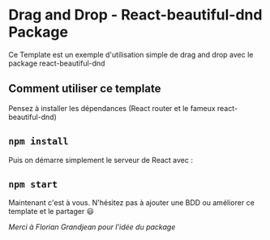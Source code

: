 # Drag and Drop - React-beautiful-dnd Package

Ce Template est un exemple d'utilisation simple de drag and drop avec le package react-beautiful-dnd

## Comment utiliser ce template

Pensez à installer les dépendances
(React router et le fameux react-beautiful-dnd)

## `npm install`

Puis on démarre simplement le serveur de React avec :

## `npm start`

Maintenant c'est à vous. N'hésitez pas à ajouter une BDD ou améliorer ce template et le partager 😃

_Merci à Florian Grandjean pour l'idée du package_
